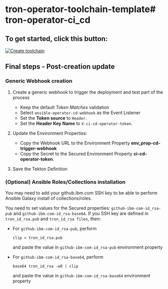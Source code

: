 # tron-operator-toolchain-template# tron-operator-ci_cd

## To get started, click this button:
[![Create toolchain](https://cloud.ibm.com/devops/graphics/create_toolchain_button.png)](https://cloud.ibm.com/devops/setup/deploy?repository=https%3A%2F%2Fgithub.com%2Fjauninb%2Ftron-operator-toolchain-template&env_id=ibm:yp:us-south&source_provider=githubconsolidated)

## Final steps - Post-creation update

### Generic Webhook creation

1) Create a generic webhook to trigger the deployment and test part of the process
   - Keep the default _Token Matches_ validation
   - Select `ansible-operator-cd-webhook` as the Event Listener
   - Set the **Token source** to `Header`.
   - Set the **Header Key Name** to `X-ci-cd-operator-token`.

2) Update the Environment Properties:
   - Copy the Webhook URL to the Environment Property **env_prop-cd-trigger-webhook**
   - Copy the Secret to the Secured Environment Property **ci-cd-operator-token**.

3) Save the Tekton Definition

### (Optional) Ansible Roles/Collections installation

You may need to add your github.ibm.com SSH key to be able to perform Ansible Galaxy install of collections/roles.

You need to set values for the Secured properties: `github-ibm-com-id_rsa-pub` and `github-ibm-com-id_rsa-base64`.
If you SSH key are defined in `tron_id_rsa.pub` and `tron_id_rsa files`, then:
- For `github-ibm-com-id_rsa-pub`, perform
  ```
  clip < tron_id_rsa.pub
  ```
  and paste the value in `github-ibm-com-id_rsa-pub` environment property

- For `github-ibm-com-id_rsa-base64`, perform
  ```
  base64 tron_id_rsa -w0 | clip
  ```
  and paste the value in `github-ibm-com-id_rsa-base64` environment property

